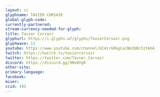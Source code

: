 ```yaml
---
layout: cc
glyphname: TAVIER CORSAIR
global-glyph-code: 
currently-partnered: 
stream-currency-needed-for-glyph: 
title: Tavier Corsair
glyphurl: https://i.glyphs.wf/glyphs/TavierCorsair.png
glyphwave: 11
youtube: https://www.youtube.com/channel/UC4crGRGgCaiNm3bBc51YAhA
twitch: https://twitch.tv/taviercorsair
twitter: https://twitter.com/Tavier_Corsair
discord: https://discord.gg/9NvBYgR
other-site: 
primary-language: 
facebook: 
mixer: 
ccid: 193
---
```


